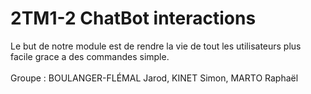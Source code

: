 # 2TM1-2 ChatBot interactions
Le but de notre module est de rendre la vie de tout les utilisateurs plus facile grace a des commandes simple.<br>
<br>
Groupe : BOULANGER-FLÉMAL Jarod, KINET Simon, MARTO Raphaël<br>

